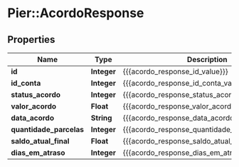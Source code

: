 # Pier::AcordoResponse

## Properties
Name | Type | Description | Notes
------------ | ------------- | ------------- | -------------
**id** | **Integer** | {{{acordo_response_id_value}}} | [optional] 
**id_conta** | **Integer** | {{{acordo_response_id_conta_value}}} | [optional] 
**status_acordo** | **Integer** | {{{acordo_response_status_acordo_value}}} | [optional] 
**valor_acordo** | **Float** | {{{acordo_response_valor_acordo_value}}} | [optional] 
**data_acordo** | **String** | {{{acordo_response_data_acordo_value}}} | [optional] 
**quantidade_parcelas** | **Integer** | {{{acordo_response_quantidade_parcelas_value}}} | [optional] 
**saldo_atual_final** | **Float** | {{{acordo_response_saldo_atual_final_value}}} | [optional] 
**dias_em_atraso** | **Integer** | {{{acordo_response_dias_em_atraso_value}}} | [optional] 



